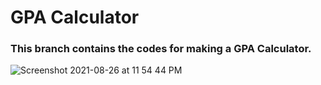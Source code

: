 # GPA Calculator
### This branch contains the codes for making a GPA Calculator.
![Screenshot 2021-08-26 at 11 54 44 PM](https://user-images.githubusercontent.com/82862036/131016299-cb0939d8-9ad9-4b35-a332-17bc19bb48ec.png)

